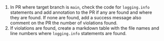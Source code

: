 1. In PR where target branch is `main`, check the code for `logging.info` statements and add annotation to the PR if any are found and where they are found. If none are found, add a success message also comment on the PR the number of violations found.
2. If violations are found, create a markdown table with the file names and line numbers where `logging.info` statements are found.